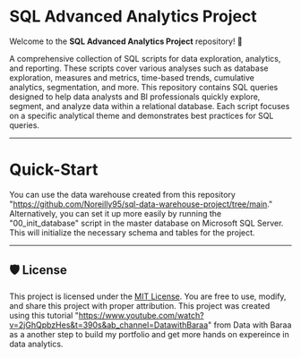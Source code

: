 # SQL Advanced Analytics Project
Welcome to the **SQL Advanced Analytics Project** repository! 🚀 

A comprehensive collection of SQL scripts for data exploration, analytics, and reporting. These scripts cover various analyses such as database exploration, measures and metrics, time-based trends, cumulative analytics, segmentation, and more. This repository contains SQL queries designed to help data analysts and BI professionals quickly explore, segment, and analyze data within a relational database. Each script focuses on a specific analytical theme and demonstrates best practices for SQL queries.

---

# Quick-Start
You can use the data warehouse created from this repository "https://github.com/Noreilly95/sql-data-warehouse-project/tree/main." Alternatively, you can set it up more easily by running the "00_init_database" script in the master database on Microsoft SQL Server. This will initialize the necessary schema and tables for the project.

---

## 🛡️ License

This project is licensed under the [MIT License](LICENSE). You are free to use, modify, and share this project with proper attribution. This project was created using this tutorial "https://www.youtube.com/watch?v=2jGhQpbzHes&t=390s&ab_channel=DatawithBaraa" from Data with Baraa as a another step to build my portfolio and get more hands on expereince in data analytics.
